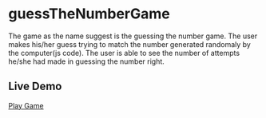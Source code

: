 # guessTheNumberGame
The game as the name suggest is the guessing the number game. The user makes his/her guess trying to match the number generated randomaly by the computer(js code). The user is able to see the number of attempts he/she had made in guessing the number right.

## Live Demo
[Play Game](https://yuvraj08-netweb.github.io/guessTheNumberGame/)
